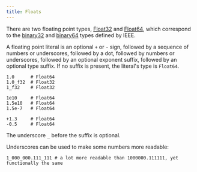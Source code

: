 ```yaml
---
title: Floats
---
```


There are two floating point types, [Float32](http://crystal-lang.org/api/Float32.html) and [Float64](http://crystal-lang.org/api/Float64.html),
which correspond to the [binary32](http://en.wikipedia.org/wiki/Single_precision_floating-point_format)
and [binary64](http://en.wikipedia.org/wiki/Double_precision_floating-point_format)
types defined by IEEE.

A floating point literal is an optional `+` or `-` sign, followed by
a sequence of numbers or underscores, followed by a dot,
followed by numbers or underscores, followed by an optional exponent suffix,
followed by an optional type suffix. If no suffix is present, the literal's type is `Float64`.

```crystal
1.0      # Float64
1.0_f32  # Float32
1_f32    # Float32

1e10     # Float64
1.5e10   # Float64
1.5e-7   # Float64

+1.3     # Float64
-0.5     # Float64
```

The underscore `_` before the suffix is optional.

Underscores can be used to make some numbers more readable:

```crystal
1_000_000.111_111 # a lot more readable than 1000000.111111, yet functionally the same
```
